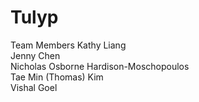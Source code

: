 # Tulyp 

Team Members
Kathy Liang	  
Jenny Chen    
Nicholas Osborne Hardison-Moschopoulos    
Tae Min (Thomas) Kim    
Vishal Goel						
